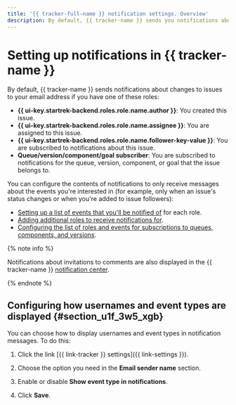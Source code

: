 ```yaml
---
title: '{{ tracker-full-name }} notification settings. Overview'
description: By default, {{ tracker-name }} sends you notifications about changes to issues if you have one of the required roles. You can configure the contents of notifications to only receive messages about the events you're interested in. You can choose how to display usernames and event types in notification messages.
---
```


# Setting up notifications in {{ tracker-name }}

By default, {{ tracker-name }} sends notifications about changes to issues to your email address if you have one of these roles:

- **{{ ui-key.startrek-backend.roles.role.name.author }}**: You created this issue.
- **{{ ui-key.startrek-backend.roles.role.name.assignee }}**: You are assigned to this issue.
- **{{ ui-key.startrek-backend.roles.role.name.follower-key-value }}**: You are subscribed to notifications about this issue.
- **Queue/version/component/goal subscriber**: You are subscribed to notifications for the queue, version, component, or goal that the issue belongs to.

You can configure the contents of notifications to only receive messages about the events you're interested in (for example, only when an issue's status changes or when you're added to issue followers):

- [Setting up a list of events that you'll be notified of](user-notifications.md#section_iqn_y55_xgb) for each role.
- [Adding additional roles to receive notifications for](user-notifications.md#sec_add_role).
- [Configuring the list of roles and events for subscriptions to queues, components, and versions](user-subscriptions.md).

{% note info %}

Notifications about invitations to comments are also displayed in the {{ tracker-name }} [notification center](notifications.md#notif_center).

{% endnote %}

## Configuring how usernames and event types are displayed {#section_u1f_3w5_xgb}

You can choose how to display usernames and event types in notification messages. To do this:

<!---1. {% include [open-personal-settings](../../_includes/tracker/open-personal-settings.md) %}-->

1. Click the link [{{ link-tracker }} settings]({{ link-settings }}).

1. Choose the option you need in the **Email sender name** section.

1. Enable or disable **Show event type in notifications**.

1. Click **Save**.